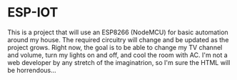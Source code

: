 # ESP-IOT
This is a project that will use an ESP8266 (NodeMCU) for basic automation around my house. The required circuitry will change and be updated as the project grows. Right now, the goal is to be able to change my TV channel and volume, turn my lights on and off, and cool the room with AC. I'm not a web developer by any stretch of the imaginatrion, so I'm sure the HTML will be horrendous...
